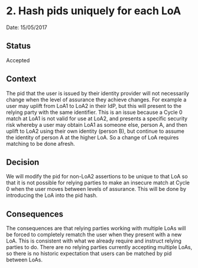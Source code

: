 # 2. Hash pids uniquely for each LoA

Date: 15/05/2017

## Status

Accepted

## Context

The pid that the user is issued by their identity provider will not necessarily change when the level of assurance they achieve changes. For example a user may uplift from LoA1 to LoA2 in their IdP, but this will present to the relying party with the same identifier. This is an issue because a Cycle 0 match at LoA1 is not valid for use at LoA2, and presents a specific security risk whereby a user may obtain LoA1 as someone else, person A, and then uplift to LoA2 using their own identity (person B), but continue to assume the identity of person A at the higher LoA. So a change of LoA requires matching to be done afresh.

## Decision

We will modify the pid for non-LoA2 assertions to be unique to that LoA so that it is not possible for relying parties to make an insecure match at Cycle 0 when the user moves between levels of assurance. This will be done by introducing the LoA into the pid hash.

## Consequences

The consequences are that relying parties working with multiple LoAs will be forced to completely rematch the user when they present with a new LoA. This is consistent with what we already require and instruct relying parties to do. There are no relying parties currently accepting multiple LoAs, so there is no historic expectation that users can be matched by pid between LoAs.
